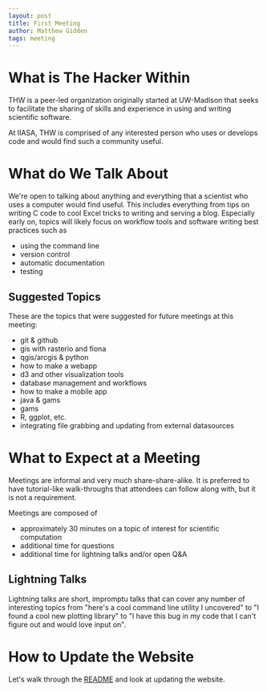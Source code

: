 ```yaml
---
layout: post
title: First Meeting
author: Matthew Gidden
tags: meeting
---
```


# What is The Hacker Within

THW is a peer-led organization originally started at UW-Madison that seeks to
facilitate the sharing of skills and experience in using and writing scientific
software.

At IIASA, THW is comprised of any interested person who uses or develops code
and would find such a community useful.

# What do We Talk About

We're open to talking about anything and everything that a scientist who uses a
computer would find useful. This includes everything from tips on writing C code
to cool Excel tricks to writing and serving a blog. Especially early on, topics
will likely focus on workflow tools and software writing best practices such as

- using the command line
- version control
- automatic documentation
- testing

## Suggested Topics

These are the topics that were suggested for future meetings at this meeting:

- git & github
- gis with rasterio and fiona
- qgis/arcgis & python
- how to make a webapp
- d3 and other visualization tools
- database management and workflows
- how to make a mobile app
- java & gams
- gams
- R, ggplot, etc.
- integrating file grabbing and updating from external datasources

# What to Expect at a Meeting

Meetings are informal and very much share-share-alike. It is preferred to have
tutorial-like walk-throughs that attendees can follow along with, but it is not
a requirement.

Meetings are composed of

- approximately 30 minutes on a topic of interest for scientific computation
- additional time for questions
- additional time for lightning talks and/or open Q&A

## Lightning Talks

Lightning talks are short, impromptu talks that can cover any number of
interesting topics from "here's a cool command line utility I uncovered" to "I
found a cool new plotting library" to "I have this bug in my code that I can't
figure out and would love input on".

# How to Update the Website

Let's walk through the [README](https://github.com/thehackerwithin/iiasa) and
look at updating the website.
